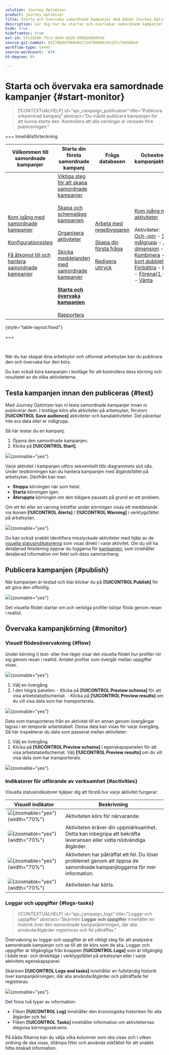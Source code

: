 ```yaml
---
solution: Journey Optimizer
product: journey optimizer
title: Starta och övervaka samordnade kampanjer med Adobe Journey Optimizer
description: Lär dig hur du startar och övervakar samordnade kampanjer med Adobe Journey Optimizer.
hide: true
hidefromtoc: true
exl-id: 5fc2d1d6-75c3-4b45-bb2b-09982b9bd5ed
source-git-commit: 02270bddf988e8a722e78d0b63fe157c74b586e4
workflow-type: tm+mt
source-wordcount: '674'
ht-degree: 0%

---
```


# Starta och övervaka era samordnade kampanjer {#start-monitor}

>[!CONTEXTUALHELP]
>id="ajo_campaign_publication"
>title="Publicera orkestrerad kampanj"
>abstract="Du måste publicera kampanjen för att kunna starta den. Kontrollera att alla varningar är rensade före publiceringen."

+++ Innehållsförteckning

| Välkommen till samordnade kampanjer | Starta din första samordnade kampanj | Fråga databasen | Ochestrerade kampanjaktiviteter |
|---|---|---|---|
| [Kom igång med samordnade kampanjer](gs-orchestrated-campaigns.md)<br/><br/>[Konfigurationssteg](configuration-steps.md)<br/><br/>[Få åtkomst till och hantera samordnade kampanjer](access-manage-orchestrated-campaigns.md) | [Viktiga steg för att skapa samordnade kampanjer](gs-campaign-creation.md)<br/><br/>[Skapa och schemalägg kampanjen](create-orchestrated-campaign.md)<br/><br/>[Organisera aktiviteter](orchestrate-activities.md)<br/><br/>[Skicka meddelanden med samordnade kampanjer](send-messages.md)<br/><br/><b>[Starta och övervaka kampanjen](start-monitor-campaigns.md)</b><br/><br/>[Rapportera](reporting-campaigns.md) | [Arbeta med regelbyggaren](orchestrated-rule-builder.md)<br/><br/>[Skapa din första fråga](build-query.md)<br/><br/>[Redigera uttryck](edit-expressions.md) | [Kom igång med aktiviteter](activities/about-activities.md)<br/><br/>Aktiviteter:<br/>[Och-join](activities/and-join.md) - [Skapa målgrupp](activities/build-audience.md) - [Ändra dimension](activities/change-dimension.md) - [Kombinera](activities/combine.md) - [Ta bort dubbletter](activities/deduplication.md) - [Förbättra](activities/enrichment.md) - [Förena](activities/fork.md) - [Förena&lbrace;1 ](activities/reconciliation.md) - [Dela](activities/split.md) - [Vänta](activities/wait.md) |

{style="table-layout:fixed"}

+++

<br/>

När du har skapat dina arbetsytor och utformat arbetsytan kan du publicera den och övervaka hur den körs.

Du kan också köra kampanjen i testläge för att kontrollera dess körning och resultatet av de olika aktiviteterna.

## Testa kampanjen innan den publiceras {#test}

Med Journey Optimizer kan ni testa samordnade kampanjer innan ni publicerar dem. I testläge körs alla aktiviteter på arbetsytan, förutom **[!UICONTROL Save audience]** aktiviteter och kanalaktiviteter. Det påverkar inte era data eller er målgrupp.

Så här testar du en kampanj:

1. Öppna den samordnade kampanjen.
2. Klicka på **[!UICONTROL Start]**.

![](assets/campaign-start.png){zoomable="yes"}

Varje aktivitet i kampanjen utförs sekventiellt tills diagrammets slut nås. Under testkörningen kan du hantera kampanjen med åtgärdsfältet på arbetsytan. Därifrån kan man

* **Stoppa** körningen när som helst.
* **Starta** körningen igen.
* **Återuppta** körningen om den tidigare pausats på grund av ett problem.

Om ett fel eller en varning inträffar under körningen visas ett meddelande via ikonen **[!UICONTROL Alerts]** / **[!UICONTROL Warning]** i verktygsfältet på arbetsytan.

![](assets/campaign-warning.png){zoomable="yes"}

Du kan också snabbt identifiera misslyckade aktiviteter med hjälp av de [visuella statusindikatorerna](#activities) som visas direkt i varje aktivitet. Om du vill ha detaljerad felsökning öppnar du loggarna för [kampanjen](#logs-tasks), som innehåller detaljerad information om felet och dess sammanhang.

## Publicera kampanjen {#publish}

När kampanjen är testad och klar klickar du på **[!UICONTROL Publish]** för att göra den offentlig.

![](assets/campaign-publish.png){zoomable="yes"}

Det visuella flödet startar om och verkliga profiler börjar flöda genom resan i realtid.

## Övervaka kampanjkörning {#monitor}

### Visuell flödesövervakning {#flow}

Under körning (i test- eller live-läge) visar det visuella flödet hur profiler rör sig genom resan i realtid. Antalet profiler som övergår mellan uppgifter visas.

![](assets/workflow-execution.png){zoomable="yes"}

1. Välj en övergång.
1. I den högra panelen:
&#x200B;- Klicka på **[!UICONTROL Preview schema]** för att visa arbetstabellschemat.
&#x200B;- Klicka på **[!UICONTROL Preview results]** om du vill visa data som har transporterats.

![](assets/transition.png){zoomable="yes"}

Data som transporteras från en aktivitet till en annan genom övergångar lagras i en temporär arbetstabell. Dessa data kan visas för varje övergång. Så här inspekterar du data som passerat mellan aktiviteter:

1. Välj en övergång.
1. Klicka på **[!UICONTROL Preview schema]** i egenskapspanelen för att visa arbetstabellschemat. Välj **[!UICONTROL Preview results]** om du vill visa data som har transporterats.

![](assets/transition.png){zoomable="yes"}

### Indikatorer för utförande av verksamhet {#activities}

Visuella statusindikatorer hjälper dig att förstå hur varje aktivitet fungerar:

| Visuell indikator | Beskrivning |
|-----|------------|
| ![](assets/activity-status-pending.png){zoomable="yes"}{width="70%"} | Aktiviteten körs för närvarande. |
| ![](assets/activity-status-orange.png){zoomable="yes"}{width="70%"} | Aktiviteten kräver din uppmärksamhet. Detta kan inbegripa att bekräfta leveransen eller vidta nödvändiga åtgärder. |
| ![](assets/activity-status-red.png){zoomable="yes"}{width="70%"} | Aktiviteten har påträffat ett fel. Du löser problemet genom att öppna de samordnade kampanjloggarna för mer information. |
| ![](assets/activity-status-green.png){zoomable="yes"}{width="70%"} | Aktiviteten har körts. |

### Loggar och uppgifter {#logs-tasks}

>[!CONTEXTUALHELP]
>id="ajo_campaign_logs"
>title="Loggar och uppgifter"
>abstract="Skärmen **Loggar och uppgifter** innehåller en historik över den samordnade kampanjkörningen, där alla användaråtgärder registreras och fel påträffas."

Övervakning av loggar och uppgifter är ett viktigt steg för att analysera samordnade kampanjer och se till att de körs som de ska. Loggar och uppgifter är tillgängliga från knappen **[!UICONTROL Logs]** som är tillgänglig i både test- och direktläge i verktygsfältet på arbetsytan eller i varje aktivitets egenskapspanel.

Skärmen **[!UICONTROL Logs and tasks]** innehåller en fullständig historik över kampanjkörningen, där alla användaråtgärder och påträffade fel registreras.

![](assets/workflow-logs.png){zoomable="yes"}

Det finns två typer av information:

* Fliken **[!UICONTROL Log]** innehåller den kronologiska historiken för alla åtgärder och fel.
* Fliken **[!UICONTROL Tasks]** innehåller information om aktiviteternas stegvisa körningssekvens.

På båda flikarna kan du välja vilka kolumner som ska visas och i vilken ordning de ska visas, tillämpa filter och använda sökfältet för att snabbt hitta önskad information.
